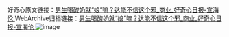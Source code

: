 好奇心原文链接：[男生喝酸奶就“娘”嘛？达能不信这个邪_商业_好奇心日报-宣海伦 ](https://www.qdaily.com/articles/10707.html)
WebArchive归档链接：[男生喝酸奶就“娘”嘛？达能不信这个邪_商业_好奇心日报-宣海伦 ](http://web.archive.org/web/20190623163158/https://www.qdaily.com/articles/10707.html)
![image](http://ww3.sinaimg.cn/large/007d5XDply1g3wc7xy57cj30u03gmng9)